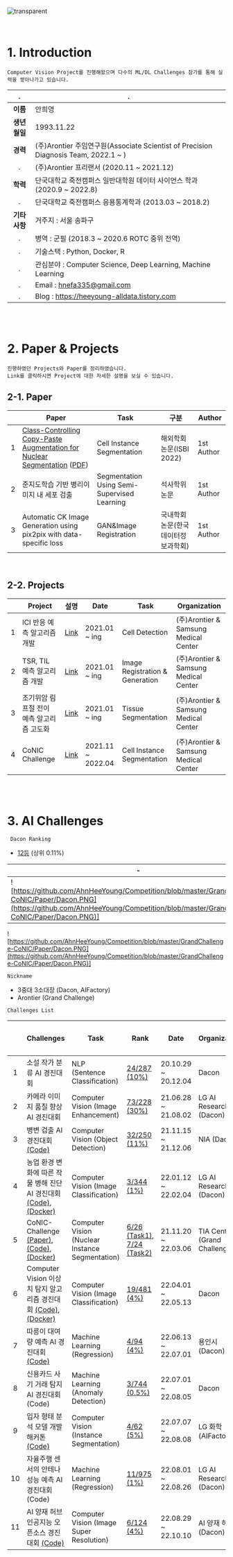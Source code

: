 <br />

![transparent](https://capsule-render.vercel.app/api?type=transparent&fontColor=703ee5&text=Portfolio&height=150&desc=Ahn%20Hee%20Young&fontSize=85&descAlignY=75&descAlign=50)

<br />

# 1. Introduction
```Computer Vision Project를 진행해왔으며 다수의 ML/DL Challenges 참가를 통해 실력을 쌓아나가고 있습니다. ```   

|   .   | . |
|:------------:|-----------|
**이름**            | 안희영
**생년월일**        | 1993.11.22 |
**경력**            |   (주)Arontier 주임연구원(Associate Scientist of Precision Diagnosis Team, 2022.1 ~ )   
.              |   (주)Arontier 프리랜서 (2020.11 ~ 2021.12) |
**학력**            |   단국대학교 죽전캠퍼스 일반대학원 데이터 사이언스 학과 (2020.9 ~ 2022.8)
.              |   단국대학교 죽전캠퍼스 응용통계학과 (2013.03 ~ 2018.2) |
**기타사항**        | 거주지 : 서울 송파구 |
.              | 병역 : 군필 (2018.3 ~ 2020.6 ROTC 중위 전역) |
.              | 기술스택 : Python, Docker, R |
.              | 관심분야 : Computer Science, Deep Learning, Machine Learning |
.              | Email : hnefa335@gmail.com |
.              | Blog : https://heeyoung-alldata.tistory.com |

<br />
<br />

# 2. Paper & Projects

```진행하였던 Projects와 Paper를 정리하였습니다. ```   
``` Link를 클릭하시면 Project에 대한 자세한 설명을 보실 수 있습니다. ```


## 2-1. Paper
|            |Paper|Task|구분|Author|
|-------|------|---------|--------------|--------------|
1            | [Class-Controlling Copy-Paste Augmentation for Nuclear Segmentation](https://ieeexplore.ieee.org/document/9854529) ([PDF](https://github.com/AhnHeeYoung/Competition/blob/master/GrandChallenge-CoNIC/Paper/Class-Controlling_Copy-Paste_Augmentation_for_Nuclear_Segmentation.pdf)) |  Cell Instance Segmentation | 해외학회논문(ISBI 2022) | 1st Author |
2            | 준지도학습 기반 병리이미지 내 세포 검출 | Segmentation Using Semi-Supervised Learning | 석사학위논문 | 1st Author |
3            | Automatic CK Image Generation using pix2pix with data-specific loss | GAN&Image Registration | 국내학회논문(한국데이터정보과학회) | 1st Author |

<br />

## 2-2. Projects
|            |Project|설명|Date|Task|Organization|
|-------|------|---------------------|----------|--------|--------------|
1            | ICI 반응 예측 알고리즘 개발 |[Link](https://github.com/AhnHeeYoung/Projects-Arontier/tree/master/ICIscore)| 2021.01 ~ ing | Cell Detection | (주)Arontier & Samsung Medical Center |
2            | TSR, TIL 예측 알고리즘 개발 |[Link](https://github.com/AhnHeeYoung/Projects-Arontier/tree/master/TMEscore)| 2021.01 ~ ing | Image Registration & Generation | (주)Arontier & Samsung Medical Center |
3            | 조기위암 림프절 전이 예측 알고리즘 고도화 |[Link](https://github.com/AhnHeeYoung/Projects-Arontier/tree/master/eLNMscore)| 2021.01 ~ ing | Tissue Segmentation | (주)Arontier & Samsung Medical Center  |
4            | CoNIC Challenge |[Link](https://github.com/AhnHeeYoung/Projects-Arontier/tree/master/CoNIC)| 2021.11 ~ 2022.04 | Cell Instance Segmentation | (주)Arontier & Samsung Medical Center |

<br />
<br />

# 3. AI Challenges

``` Dacon Ranking```   
- [12등](https://dacon.io/ranking) (상위 0.11%)

| - |
|---|
|![https://github.com/AhnHeeYoung/Competition/blob/master/GrandChallenge-CoNIC/Paper/Dacon.PNG](https://github.com/AhnHeeYoung/Competition/blob/master/GrandChallenge-CoNIC/Paper/Dacon.PNG)]|

![https://github.com/AhnHeeYoung/Competition/blob/master/GrandChallenge-CoNIC/Paper/Dacon.PNG](https://github.com/AhnHeeYoung/Competition/blob/master/GrandChallenge-CoNIC/Paper/Dacon.PNG)]


```Nickname```   

- 3중대 3소대장 (Dacon, AIFactory)
- Arontier (Grand Challenge)


``` Challenges List ```   

|            |Challenges|Task|Rank|Date|Organization|상금(만원)|
|:------------:|-----------|-----------|--------------|--------------|--------------|--------------|
1            | 소설 작가 분류 AI 경진대회| NLP (Sentence Classification) | [24/287 (10%)](https://dacon.io/competitions/official/235670/leaderboard) | 20.10.29 ~ 20.12.04  | Dacon | 100 |
2            | 카메라 이미지 품질 향상 AI 경진대회 | Computer Vision      (Image Enhancement) | [73/228 (30%)](https://dacon.io/competitions/official/235746/leaderboard)  | 21.06.28 ~ 21.08.02 | LG AI Research (Dacon) | 1000 |
3            | 병변 검출 AI 경진대회 [(Code)](https://github.com/AhnHeeYoung/Competition/tree/master/Dacon-%EB%B3%91%EB%B3%80%EA%B2%80%EC%B6%9C) | Computer Vision (Object Detection) | [32/250 (11%)](https://dacon.io/competitions/official/235855/leaderboard) | 21.11.15 ~ 21.12.06  | NIA (Dacon) | 1000 |
4            | 농업 환경 변화에 따른 작물 병해 진단 AI 경진대회 [(Code)](https://github.com/AhnHeeYoung/Competition/tree/master/Dacon-%EC%9E%91%EB%AC%BC%EB%B3%91%ED%95%B4%EC%A7%84%EB%8B%A8), [(Docker)](https://hub.docker.com/r/hnefa335/lg-crops-disease) | Computer Vision (Image Classification) | [3/344 (1%)](https://dacon.io/competitions/official/235870/leaderboard) | 22.01.12 ~ 22.02.04 | LG AI Research (Dacon) | 1000 |
5            | CoNIC-Challenge [(Paper)](https://ieeexplore.ieee.org/document/9854529), [(Code)](https://github.com/AhnHeeYoung/Competition/tree/master/GrandChallenge-CoNIC), [(Docker)](https://hub.docker.com/r/hnefa335/conic-inference)  | Computer Vision (Nuclear Instance Segmentation) | [6/26 (Task1)](https://conic-challenge.grand-challenge.org/evaluation/segmentation-and-classification-final-test/leaderboard/), [7/24 (Task2)](https://conic-challenge.grand-challenge.org/evaluation/cellular-composition-final-test/leaderboard/)| 21.11.20 ~ 22.03.06 | TIA Centre (Grand Challenge) | 500 |
6            | Computer Vision 이상치 탐지 알고리즘 경진대회 [(Code)](https://github.com/AhnHeeYoung/Competition/tree/master/Dacon-%EC%9D%B4%EC%83%81%EC%B9%98%20%ED%83%90%EC%A7%80), [(Docker)](https://hub.docker.com/r/hnefa335/dacon_anomaly) | Computer Vision (Image Classification) | [19/481 (4%)](https://dacon.io/competitions/official/235894/leaderboard) | 22.04.01 ~ 22.05.13 | Dacon | 100 |
7            | 따릉이 대여량 예측 AI 경진대회 [(Code)](https://github.com/AhnHeeYoung/Competition/tree/master/Dacon-Darreung) | Machine Learning (Regression) | [4/94 (4%)](https://dacon.io/competitions/open/235915/leaderboard) | 22.06.13 ~ 22.07.01 | 용인시 (Dacon) | 700 |
8            | 신용카드 사기 거래 탐지 AI 경진대회 (Code) | Machine Learning (Anomaly Detection) | [3/744 (0.5%)](https://dacon.io/competitions/official/235930/leaderboard) | 22.07.01 ~ 22.08.05 | Dacon | 100 |
9            | 입자 형태 분석 모델 개발 해커톤 [(Code)](https://github.com/AhnHeeYoung/Competition/blob/master/AIFactory-%EC%9E%85%EC%9E%90%20%ED%98%95%ED%83%9C%20%EB%B6%84%EC%84%9D%20%EB%AA%A8%EB%8D%B8%20%EA%B0%9C%EB%B0%9C%20%ED%95%B4%EC%BB%A4%ED%86%A4) | Computer Vision (Instance Segmentation) | [4/62 (5%)](https://github.com/AhnHeeYoung/Competition/blob/master/AIFactory-%EC%9E%85%EC%9E%90%20%ED%98%95%ED%83%9C%20%EB%B6%84%EC%84%9D%20%EB%AA%A8%EB%8D%B8%20%EA%B0%9C%EB%B0%9C%20%ED%95%B4%EC%BB%A4%ED%86%A4/LeaderBoard.png) | 22.07.07 ~ 22.08.08 | LG 화학 (AIFactory) | 500 |
10            | 자율주행 센서의 안테나 성능 예측 AI 경진대회 (Code) | Machine Learning (Regression) | [11/975 (1%)](https://dacon.io/competitions/official/235927/leaderboard) | 22.08.01 ~ 22.08.26 | LG AI Research (Dacon) | 1000 |
11            | AI 양재 허브 인공지능 오픈소스 경진대회 [(Code)](https://github.com/AhnHeeYoung/Competition/tree/master/Dacon-Yangjae) | Computer Vision (Image Super Resolution) | [6/124 (4%)](https://dacon.io/competitions/official/235977/leaderboard) | 22.08.29 ~ 22.10.10 | AI 양재 허브 (Dacon) | 1000 |
